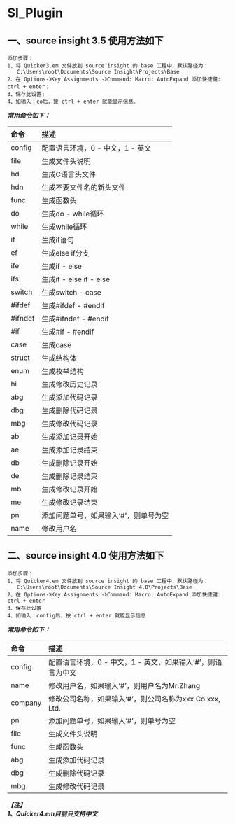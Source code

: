 # SI_Plugin

## 一、source insight 3.5 使用方法如下
```
添加步骤：
1、将 Quicker3.em 文件放到 source insight 的 base 工程中，默认路径为：
   C:\Users\root\Documents\Source Insight\Projects\Base
2、在 Options-》Key Assignments -》Command: Macro: AutoExpand 添加快捷键: ctrl + enter；
3、保存此设置;
4、如输入：co后，按 ctrl + enter 就能显示信息。
```

***常用命令如下：***

|命令|描述|
|:---|:---|
|config|配置语言环境，0 - 中文，1 - 英文|
|file|生成文件头说明|
|hd|生成C语言头文件|
|hdn|生成不要文件名的新头文件|
|func|生成函数头|
|do|生成do - while循环|
|while|生成while循环|
|if|生成if语句|
|ef|生成else if分支|
|ife|生成if - else|
|ifs|生成if - else if - else|
|switch|生成switch - case|
|#ifdef|生成#ifdef - #endif|
|#ifndef|生成#ifndef - #endif|
|#if|生成#if - #endif|
|case|生成case|
|struct|生成结构体|
|enum|生成枚举结构|
|hi|生成修改历史记录|
|abg|生成添加代码记录|
|dbg|生成删除代码记录|
|mbg|生成修改代码记录|
|ab|生成添加记录开始|
|ae|生成添加记录结束|
|db|生成删除记录开始|
|de|生成删除记录结束|
|mb|生成修改记录开始|
|me|生成修改记录结束|
|pn|添加问题单号，如果输入‘#’，则单号为空|
|name|修改用户名|

## 二、source insight 4.0 使用方法如下
```
添加步骤：
1、将 Quicker4.em 文件放到 source insight 的 base 工程中，默认路径为：
   C:\Users\root\Documents\Source Insight 4.0\Projects\Base
2、在 Options-》Key Assignments -》Command: Macro: AutoExpand 添加快捷键: ctrl + enter
3、保存此设置
4、如输入：config后，按 ctrl + enter 就能显示信息
```

***常用命令如下：***

|命令|描述|
|:---|:---|
|config|配置语言环境，0 - 中文，1 - 英文，如果输入‘#’，则语言为中文|
|name|修改用户名，如果输入‘#’，则用户名为Mr.Zhang|
|company|修改公司名称，如果输入‘#’，则公司名称为xxx Co.xxx, Ltd.|
|pn|添加问题单号，如果输入‘#’，则单号为空|
|file|生成文件头说明|
|func|生成函数头|
|abg|生成添加代码记录|
|dbg|生成删除代码记录|
|mbg|生成修改代码记录|

***【注】<br>***
***1、Quicker4.em目前只支持中文<br>***
